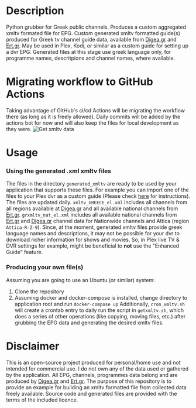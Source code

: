 # Description
Python grubber for Greek public channels. Produces a custom aggregated xmltv formated file for EPG. Custom generated xmltv formatted guide(s) produced for Greek tv channel guide data, available from [Digea.gr][digeagr
] and [Ert.gr][ertgr]. May be used in Plex, Kodi, or similar as a custom guide for setting up a dvr EPG. Generated files at this stage use greek language only, for programme names, descritpions and channel names, where available.

# Migrating workflow to GitHub Actions
Taking advantage of GitHub's ci/cd Actions will be migrating the workflow there (as long as it is freely allowed). Daily commits will be added by the actions bot for now and will also keep the files for local development as they were.
![Get xmltv data](https://github.com/chrisliatas/greek-xmltv/workflows/Get%20xmltv%20data/badge.svg)

# Usage
### Using the generated .xml xmltv files
The files in the directory `generated_xmltv` are ready to be used by your application that supports these files. For
 example you can import one of the files to your Plex dvr as a custom guide (Please check [here][Plexguide] for
  instructions). The files are updated daily. `xmltv_GREECE_el.xml` includes all channels from all regions available
   at [Digea.gr][digeagr] and all available national channels from [Ert.gr][ertgr]. `grxmltv_nat_el.xml` includes all
    available national channels from [Ert.gr][ertgr] and [Digea.gr][digeagr] channel data for Nationwide channels and
     Attica (region `Attica-R-Z-9`).
Since, at the moment, generated xmltv files provide greek language names and descriptions, it may not be possible for your dvr to download richer information for shows and movies. So, in Plex live TV & DVR settings for example, might be beneficial to **not** use the "Enhanced Guide" feature.
### Producing your own file(s)
Assuming you are going to use an Ubuntu (or similar) system:
1. Clone the repository
2. Assuming docker and docker-compose is installed, change directory to application root and run
```docker-compose up```
Additionally, `cron_xmltv.sh` will create a crontab entry to daily run the script in `getxmltv.sh`, which does a
 series of other operations (like copying, moving files, etc.) after grubbing the EPG data and generating the desired
  xmltv files.

# Disclaimer
This is an open-source project produced for personal/home use and not intended for commercial use. I do not own
 any of the  data used or gathered by the application. All EPG, channels, programmes data belong and are produced by
  [Digea.gr][digeagr] and [Ert.gr][ertgr]. The purpose of this repository is to provide an example for building an
  xmltv formatted file from collected data freely available. Source code and generated files are provided with the
   terms of the included licence.


[Plexguide]: https://support.plex.tv/articles/using-an-xmltv-guide/
[digeagr]: https://www.digea.gr/EPG/
[ertgr]: https://program.ert.gr/
